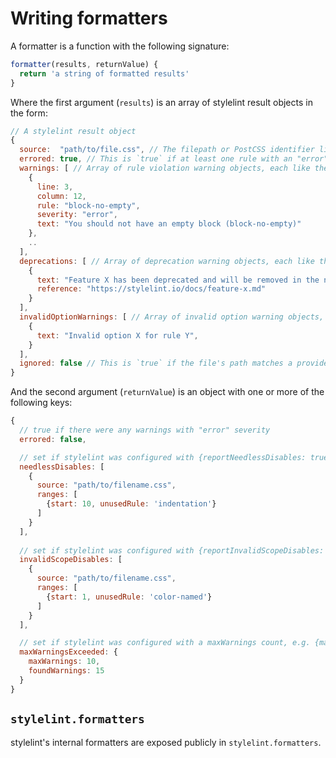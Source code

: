 # Writing formatters

A formatter is a function with the following signature:

```js
formatter(results, returnValue) {
  return 'a string of formatted results'
}
```

Where the first argument (`results`) is an array of stylelint result objects in the form:

```js
// A stylelint result object
{
  source:  "path/to/file.css", // The filepath or PostCSS identifier like <input css 1>
  errored: true, // This is `true` if at least one rule with an "error"-level severity triggered a warning
  warnings: [ // Array of rule violation warning objects, each like the following ...
    {
      line: 3,
      column: 12,
      rule: "block-no-empty",
      severity: "error",
      text: "You should not have an empty block (block-no-empty)"
    },
    ..
  ],
  deprecations: [ // Array of deprecation warning objects, each like the following ...
    {
      text: "Feature X has been deprecated and will be removed in the next major version.",
      reference: "https://stylelint.io/docs/feature-x.md"
    }
  ],
  invalidOptionWarnings: [ // Array of invalid option warning objects, each like the following ...
    {
      text: "Invalid option X for rule Y",
    }
  ],
  ignored: false // This is `true` if the file's path matches a provided ignore pattern
}
```

And the second argument (`returnValue`) is an object with one or more of the following keys:

```js
{
  // true if there were any warnings with "error" severity
  errored: false,

  // set if stylelint was configured with {reportNeedlessDisables: true}
  needlessDisables: [
    {
      source: "path/to/filename.css",
      ranges: [
        {start: 10, unusedRule: 'indentation'}
      ]
    }
  ],
  
  // set if stylelint was configured with {reportInvalidScopeDisables: true}
  invalidScopeDisables: [
    {
      source: "path/to/filename.css",
      ranges: [
        {start: 1, unusedRule: 'color-named'}
      ]
    }
  ],

  // set if stylelint was configured with a maxWarnings count, e.g. {maxWarnings: 10}
  maxWarningsExceeded: {
    maxWarnings: 10,
    foundWarnings: 15
  }
}
```

## `stylelint.formatters`

stylelint's internal formatters are exposed publicly in `stylelint.formatters`.
